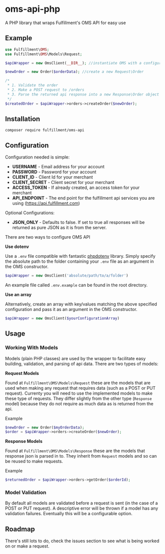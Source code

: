 # oms-api-php
A PHP library that wraps Fulfillment's OMS API for easy use

## Example

```php
use Fulfillment\OMS;
use Fulfillment\OMS\Models\Request;

$apiWrapper = new OmsClient(__DIR__); //instantiate OMS with a configuration file or array of settings

$newOrder = new Order($orderData); //create a new Request\Order

/*
 * 1. Validate the order
 * 2. Make a POST request to /orders
 * 3. Parse the returned api response into a new Response\Order object
 */
$createdOrder = $apiWrapper->orders->createOrder($newOrder);
```

## Installation

```
composer require fulfillment/oms-api
```

## Configuration

Configuration needed is simple:

* **USERNAME** - Email address for your account
* **PASSWORD** - Password for your account
* **CLIENT_ID** - Client Id for your merchant
* **CLIENT_SECRET** - Client secret for your merchant
* **ACCESS_TOKEN** - If already created, an access token for your merchant
* **API_ENDPOINT** - The end point for the fulfillment api services you are using (https://api.fulfillment.com)

Optional Configurations:

* **JSON_ONLY** - Defaults to false. If set to true all responses will be returned as pure JSON as it is from the server.

There are two ways to configure OMS API

**Use dotenv**

Use a `.env` file compatible with fantastic [phpdotenv](https://github.com/vlucas/phpdotenv) library. Simply specify the absolute path to the folder containing your `.env` file as an argument in the OMS constructor.

```php
$apiWrapper = new OmsClient('absolute/path/to/a/folder')
```

An example file called `.env.example` can be found in the root directory.

**Use an array**

Alternatively, create an array with key/values matching the above specified configuration and pass it as an argument in the OMS constructor.

```php
$apiWrapper = new OmsClient($yourConfigurationArray)
```

## Usage

### Working With Models

Models (plain PHP classes) are used by the wrapper to facilitate easy building, validation, and parsing of api data. There are two types of models:

**Request Models**

Found at `Fulfillment\OMS\Models\Request` these are the models that are used when making any request that requires data (such as a POST or PUT request). Currenty you will need to use the implemented models to make these type of requests. They differ slightly from the other type (`Response` model) because they do not require as much data as is returned from the api.

Example
```php
$newOrder = new Order($myOrderData);
$order = $apiWrapper->orders->createOrder($newOrder);
```

**Response Models**

Found at `Fulfillment\OMS\Models\Response` these are the models that response json is parsed in to. They inherit from `Request` models and so can be reused to make requests.

Example
```php
$returnedOrder = $apiWrapper->orders->getOrder($orderId);
```

### Model Validation

By default all models are validated before a request is sent (in the case of a POST or PUT request). A descriptive error will be thrown if a model has any validation failures. Eventually this will be a configurable option.

## Roadmap

There's still lots to do, check the issues section to see what is being worked on or make a request.